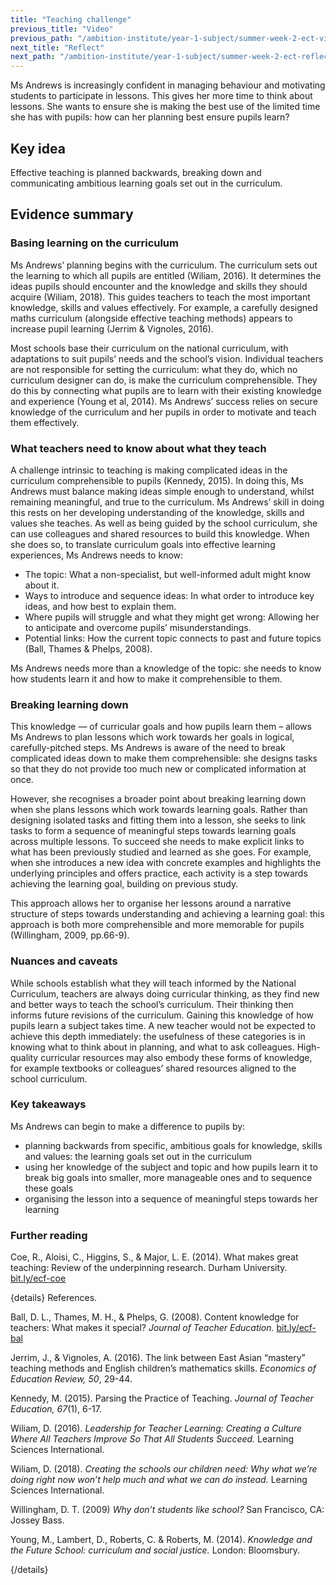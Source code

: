 ```yaml
---
title: "Teaching challenge"
previous_title: "Video"
previous_path: "/ambition-institute/year-1-subject/summer-week-2-ect-video"
next_title: "Reflect"
next_path: "/ambition-institute/year-1-subject/summer-week-2-ect-reflect"
---
```


Ms Andrews is increasingly confident in managing behaviour and motivating students to participate in lessons. This gives her more time to think about lessons. She wants to ensure she is making the best use of the limited time she has with pupils: how can her planning best ensure pupils learn?

## Key idea

Effective teaching is planned backwards, breaking down and communicating ambitious learning goals set out in the curriculum.

## Evidence summary

### Basing learning on the curriculum

Ms Andrews’ planning begins with the curriculum. The curriculum sets out the learning to which all pupils are entitled (Wiliam, 2016). It determines the ideas pupils should encounter and the knowledge and skills they should acquire (Wiliam, 2018). This guides teachers to teach the most important knowledge, skills and values effectively. For example, a carefully designed maths curriculum (alongside effective teaching methods) appears to increase pupil learning (Jerrim & Vignoles, 2016).

Most schools base their curriculum on the national curriculum, with adaptations to suit pupils’ needs and the school’s vision. Individual teachers are not responsible for setting the curriculum: what they do, which no curriculum designer can do, is make the curriculum comprehensible. They do this by connecting what pupils are to learn with their existing knowledge and experience (Young et al, 2014). Ms Andrews’ success relies on secure knowledge of the curriculum and her pupils in order to motivate and teach them effectively.

### What teachers need to know about what they teach

A challenge intrinsic to teaching is making complicated ideas in the curriculum comprehensible to pupils (Kennedy, 2015). In doing this, Ms Andrews must balance making ideas simple enough to understand, whilst remaining meaningful, and true to the curriculum. Ms Andrews’ skill in doing this rests on her developing understanding of the knowledge, skills and values she teaches. As well as being guided by the school curriculum, she can use colleagues and shared resources to build this knowledge. When she does so, to translate curriculum goals into effective learning experiences, Ms Andrews needs to know:

- The topic: What a non-specialist, but well-informed adult might know about it.
- Ways to introduce and sequence ideas: In what order to introduce key ideas, and how best to explain them.
- Where pupils will struggle and what they might get wrong: Allowing her to anticipate and overcome pupils’ misunderstandings.
- Potential links: How the current topic connects to past and future topics (Ball, Thames & Phelps, 2008).

Ms Andrews needs more than a knowledge of the topic: she needs to know how students learn it and how to make it comprehensible to them.

### Breaking learning down

This knowledge — of curricular goals and how pupils learn them – allows Ms Andrews to plan lessons which work towards her goals in logical, carefully-pitched steps. Ms Andrews is aware of the need to break complicated ideas down to make them comprehensible: she designs tasks so that they do not provide too much new or complicated information at once.

However, she recognises a broader point about breaking learning down when she plans lessons which work towards learning goals. Rather than designing isolated tasks and fitting them into a lesson, she seeks to link tasks to form a sequence of meaningful steps towards learning goals across multiple lessons. To succeed she needs to make explicit links to what has been previously studied and learned as she goes. For example, when she introduces a new idea with concrete examples and highlights the underlying principles and offers practice, each activity is a step towards achieving the learning goal, building on previous study.

This approach allows her to organise her lessons around a narrative structure of steps towards understanding and achieving a learning goal: this approach is both more comprehensible and more memorable for pupils (Willingham, 2009, pp.66-9).

### Nuances and caveats

While schools establish what they will teach informed by the National Curriculum, teachers are always doing curricular thinking, as they find new and better ways to teach the school’s curriculum. Their thinking then informs future revisions of the curriculum. Gaining this knowledge of how pupils learn a subject takes time. A new teacher would not be expected to achieve this depth immediately: the usefulness of these categories is in knowing what to think about in planning, and what to ask colleagues. High-quality curricular resources may also embody these forms of knowledge, for example textbooks or colleagues’ shared resources aligned to the school curriculum.

### Key takeaways

Ms Andrews can begin to make a difference to pupils by:

- planning backwards from specific, ambitious goals for knowledge, skills and values: the learning goals set out in the curriculum
- using her knowledge of the subject and topic and how pupils learn it to break big goals into smaller, more manageable ones and to sequence these goals
- organising the lesson into a sequence of meaningful steps towards her learning

### Further reading

Coe, R., Aloisi, C., Higgins, S., & Major, L. E. (2014). What makes great teaching: Review of the underpinning research. Durham University. [bit.ly/ecf-coe](http://bit.ly/ecf-coe)

{details}
References.

Ball, D. L., Thames, M. H., &amp; Phelps, G. (2008). Content knowledge for teachers: What makes it special? _Journal of Teacher Education._ <a href="http://bit.ly/ecf-bal" target="_blank" rel="noopener">bit.ly/ecf-bal</a>

Jerrim, J., &amp; Vignoles, A. (2016). The link between East Asian “mastery” teaching methods and English children’s mathematics skills. _Economics of Education Review, 50_, 29-44.

Kennedy, M. (2015). Parsing the Practice of Teaching. _Journal of Teacher Education, 67_(1), 6-17.

Wiliam, D. (2016). _Leadership for Teacher Learning: Creating a Culture Where All Teachers Improve So That All Students Succeed._ Learning Sciences International.

Wiliam, D. (2018). _Creating the schools our children need: Why what we’re doing right now won’t help much and what we can do instead._ Learning Sciences International.

Willingham, D. T. (2009) _Why don’t students like school?_ San Francisco, CA: Jossey Bass.

Young, M., Lambert, D., Roberts, C. &amp; Roberts, M. (2014). _Knowledge and the Future School: curriculum and social justice._ London: Bloomsbury.

{/details}
